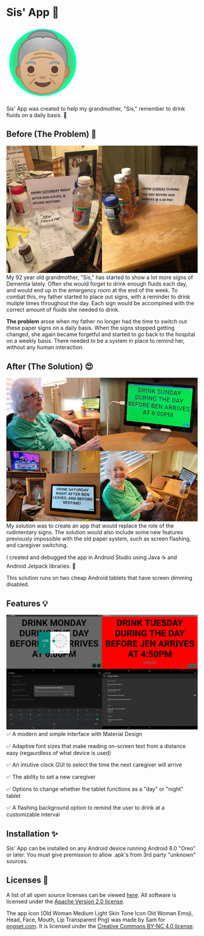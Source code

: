 # Sis' App 👵
![](https://raw.githubusercontent.com/iamjohnmeyers/Sis-App/master/readme%20images/icon.png)

Sis' App was created to help my grandmother, "Sis," remember to drink fluids on a daily basis. 🥤

## Before (The Problem) 🤔
![](https://raw.githubusercontent.com/iamjohnmeyers/Sis-App/master/readme%20images/before.jpg)
My 92 year old grandmother, "Sis," has started to show a lot more signs of Dementia lately. Often she would forget to drink enough fluids each day, and would end up in the emergency room at the end of the week. To combat this, my father started to place out signs, with a reminder to drink muliple times throughout the day. Each sign would be accompined with the correct amount of fluids she needed to drink.

**The problem** arose when my father no longer had the time to switch out these paper signs on a daily basis. When the signs stopped getting changed, she again became forgetful and started to go back to the hospital on a weekly basis. There needed to be a system in place to remind her, without any human interaction.

## After (The Solution) 😍
![](https://raw.githubusercontent.com/iamjohnmeyers/Sis-App/master/readme%20images/after.jpg)
My solution was to create an app that would replace the role of the rudimentary signs. The solution would also include some new features previously impossible with the old paper system, such as screen flashing, and caregiver switching. 

I created and debugged the app in Android Studio using Java ☕ and Android Jetpack libraries. 🚀

This solution runs on two cheap Android tablets that have screen dimming disabled.

## Features 💡
![](https://raw.githubusercontent.com/iamjohnmeyers/Sis-App/master/readme%20images/features.png)
✅ A modern and simple interface with Material Design

✅ Adaptive font sizes that make reading on-screen text from a distance easy (regaurdless of what device is used)

✅ An intutive clock GUI to select the time the next caregiver will arrive

✅ The ability to set a new caregiver

✅ Options to change whether the tablet functions as a "day" or "night" tablet

✅ A flashing background option to remind the user to drink at a customizable interval

## Installation ✨
Sis' App can be installed on any Android device running Android 8.0 "Oreo" or later. You must give premission to allow .apk's from 3rd party "unknown" sources. 

## Licenses 📝
A list of all open source licenses can be viewed [here](https://iamjohnmeyers.github.io/Sis-App/third-party-libs.html). All software is licensed under the [Apache Version 2.0 license](https://www.apache.org/licenses/LICENSE-2.0).

The app icon (Old Woman Medium Light Skin Tone Icon Old Woman Emoji, Head, Face, Mouth, Lip Transparent Png) was made by Sam for [pngset.com](https://pngset.com/download-free-png-lpder). It is licensed under the [Creative Commons BY-NC 4.0 license](https://creativecommons.org/licenses/by-nc/4.0/). 
